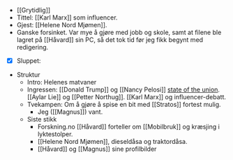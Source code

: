 - [[Grytidlig]]
- Tittel: [[Karl Marx]] som influencer.
- Gjest: [[Helene Nord Mjømen]].
- Ganske forsinket. Var mye å gjøre med jobb og skole, samt at filene ble lagret på [[Håvard]] sin PC, så det tok tid før jeg fikk begynt med redigering.
- [x] Sluppet: 
- Struktur
    - Intro: Helenes matvaner
    - Ingressen: [[Donald Trump]] og [[Nancy Pelosi]] [state of the union](https://www.aftenposten.no/verden/i/wPLWg1/dette-var-hovedpunktene-i-presidentens-state-of-the-union-tale). [[Aylar Lie]] og [[Petter Northug]]. [[Karl Marx]] og influencer-debatt.
    - Tvekampen: Om å gjøre å spise en bit med [[Stratos]] fortest mulig.
        - Jeg ([[Magnus]]) vant.
    - Siste stikk
        - Forskning.no [[Håvard]] forteller om [[Mobilbruk]] og kræsjing i lyktestolper.
        - [[Helene Nord Mjømen]], dieseldåsa og traktordåsa.
        - [[Håvard]] og [[Magnus]] sine profilbilder

